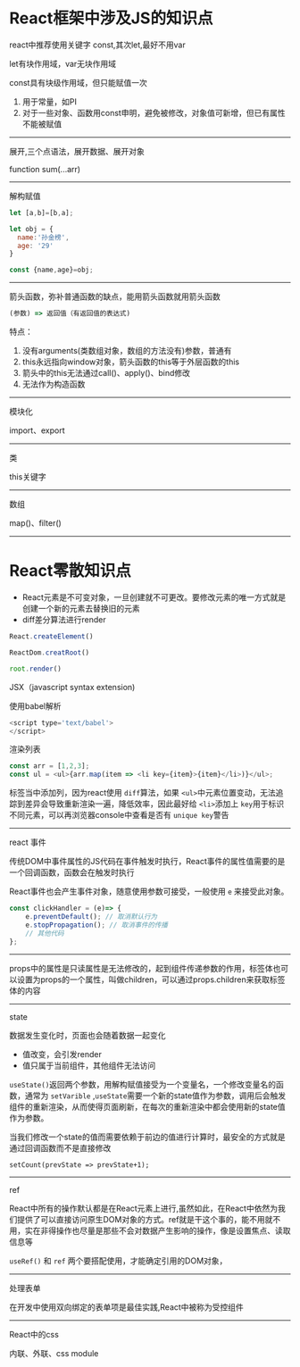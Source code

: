 # React框架中涉及JS的知识点

react中推荐使用关键字 const,其次let,最好不用var

let有块作用域，var无块作用域

const具有块级作用域，但只能赋值一次

1. 用于常量，如PI
2. 对于一些对象、函数用const申明，避免被修改，对象值可新增，但已有属性不能被赋值

---

展开,三个点语法，展开数据、展开对象

function sum(...arr)

---

解构赋值

```javascript
let [a,b]=[b,a];

let obj = {
  name:'孙金榜',
  age: '29'
}

const {name,age}=obj;
```

---

箭头函数，弥补普通函数的缺点，能用箭头函数就用箭头函数

```javascript
(参数) => 返回值（有返回值的表达式)
```

特点：

1. 没有arguments(类数组对象，数组的方法没有)参数，普通有
2. this永远指向window对象，箭头函数的this等于外层函数的this
3. 箭头中的this无法通过call()、apply()、bind修改
4. 无法作为构造函数

---

模块化

import、export

---

类

this关键字

---

数组

map()、filter()

---

# React零散知识点

* React元素是不可变对象，一旦创建就不可更改。要修改元素的唯一方式就是创建一个新的元素去替换旧的元素
* diff差分算法进行render

```javascript
React.createElement()

ReactDom.creatRoot()

root.render()
```

JSX（javascript syntax extension)

使用babel解析

```javascript
<script type='text/babel'>
</script>
```

渲染列表

```javascript
const arr = [1,2,3];
const ul = <ul>{arr.map(item => <li key={item}>{item}</li>)}</ul>;
```

标签当中添加列，因为react使用 `diff`算法，如果 `<ul>`中元素位置变动，无法追踪到差异会导致重新渲染一遍，降低效率，因此最好给 `<li>`添加上 `key`用于标识不同元素，可以再浏览器console中查看是否有 `unique key`警告

---

react 事件

传统DOM中事件属性的JS代码在事件触发时执行，React事件的属性值需要的是一个回调函数，函数会在触发时执行

React事件也会产生事件对象，随意使用参数可接受，一般使用 `e` 来接受此对象。

```javascript
const clickHandler = (e)=> {
    e.preventDefault(); // 取消默认行为
    e.stopPropagation(); // 取消事件的传播
    // 其他代码
};
```

---

props中的属性是只读属性是无法修改的，起到组件传递参数的作用，标签体也可以设置为props的一个属性，叫做children，可以通过props.children来获取标签体的内容

---

state

数据发生变化时，页面也会随着数据一起变化

* 值改变，会引发render
* 值只属于当前组件，其他组件无法访问

`useState()`返回两个参数，用解构赋值接受为一个变量名，一个修改变量名的函数，通常为 `setVarible` ,`useState`需要一个新的state值作为参数，调用后会触发组件的重新渲染，从而使得页面刷新，在每次的重新渲染中都会使用新的state值作为参数。

当我们修改一个state的值而需要依赖于前边的值进行计算时，最安全的方式就是通过回调函数而不是直接修改

`setCount(prevState => prevState+1);`

---

ref

React中所有的操作默认都是在React元素上进行,虽然如此，在React中依然为我们提供了可以直接访问原生DOM对象的方式。ref就是干这个事的，能不用就不用，实在非得操作也尽量是那些不会对数据产生影响的操作，像是设置焦点、读取信息等

`useRef()` 和 `ref` 两个要搭配使用，才能确定引用的DOM对象，

---

处理表单

在开发中使用双向绑定的表单项是最佳实践,React中被称为受控组件

---

React中的css

内联、外联、css module
